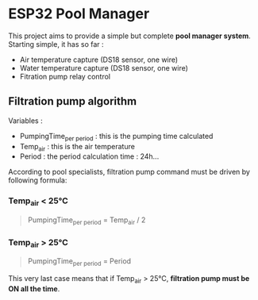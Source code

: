 # ESP32 Pool Manager

This project aims to provide a simple but complete __pool manager system__. Starting simple, it has so far :

- Air temperature capture (DS18 sensor, one wire)
- Water temperature capture (DS18 sensor, one wire)
- Fitration pump relay control

## Filtration pump algorithm

Variables :
- PumpingTime<sub>per period</sub> : this is the pumping time calculated
- Temp<sub>air</sub> : this is the air temperature
- Period : the period calculation time : 24h...

According to pool specialists, filtration pump command must be driven by following formula: 

### Temp<sub>air</sub> < 25°C
> PumpingTime<sub>per period</sub> =  Temp<sub>air</sub> / 2

### Temp<sub>air</sub> > 25°C
> PumpingTime<sub>per period</sub> =  Period

This very last case means that if Temp<sub>air</sub> > 25°C, __filtration pump must be ON all the time__.